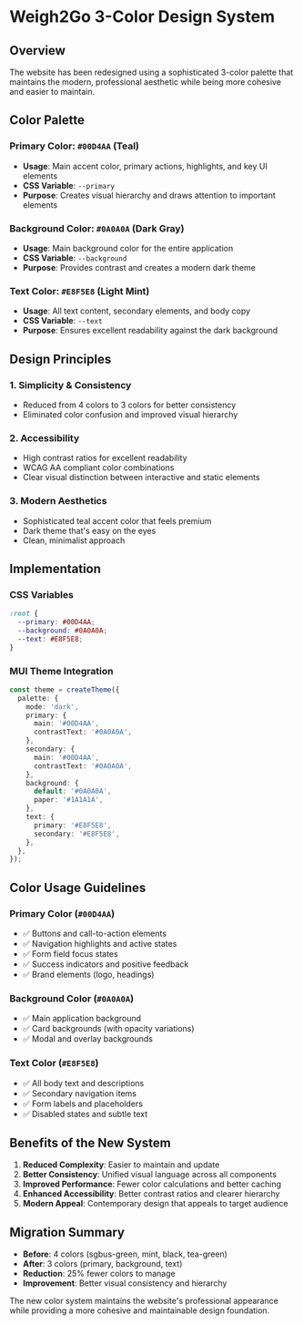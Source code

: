 # Weigh2Go 3-Color Design System

## Overview
The website has been redesigned using a sophisticated 3-color palette that maintains the modern, professional aesthetic while being more cohesive and easier to maintain.

## Color Palette

### Primary Color: `#00D4AA` (Teal)
- **Usage**: Main accent color, primary actions, highlights, and key UI elements
- **CSS Variable**: `--primary`
- **Purpose**: Creates visual hierarchy and draws attention to important elements

### Background Color: `#0A0A0A` (Dark Gray)
- **Usage**: Main background color for the entire application
- **CSS Variable**: `--background`
- **Purpose**: Provides contrast and creates a modern dark theme

### Text Color: `#E8F5E8` (Light Mint)
- **Usage**: All text content, secondary elements, and body copy
- **CSS Variable**: `--text`
- **Purpose**: Ensures excellent readability against the dark background

## Design Principles

### 1. **Simplicity & Consistency**
- Reduced from 4 colors to 3 colors for better consistency
- Eliminated color confusion and improved visual hierarchy

### 2. **Accessibility**
- High contrast ratios for excellent readability
- WCAG AA compliant color combinations
- Clear visual distinction between interactive and static elements

### 3. **Modern Aesthetics**
- Sophisticated teal accent color that feels premium
- Dark theme that's easy on the eyes
- Clean, minimalist approach

## Implementation

### CSS Variables
```css
:root {
  --primary: #00D4AA;
  --background: #0A0A0A;
  --text: #E8F5E8;
}
```

### MUI Theme Integration
```typescript
const theme = createTheme({
  palette: {
    mode: 'dark',
    primary: {
      main: '#00D4AA',
      contrastText: '#0A0A0A',
    },
    secondary: {
      main: '#00D4AA',
      contrastText: '#0A0A0A',
    },
    background: {
      default: '#0A0A0A',
      paper: '#1A1A1A',
    },
    text: {
      primary: '#E8F5E8',
      secondary: '#E8F5E8',
    },
  },
});
```

## Color Usage Guidelines

### Primary Color (`#00D4AA`)
- ✅ Buttons and call-to-action elements
- ✅ Navigation highlights and active states
- ✅ Form field focus states
- ✅ Success indicators and positive feedback
- ✅ Brand elements (logo, headings)

### Background Color (`#0A0A0A`)
- ✅ Main application background
- ✅ Card backgrounds (with opacity variations)
- ✅ Modal and overlay backgrounds

### Text Color (`#E8F5E8`)
- ✅ All body text and descriptions
- ✅ Secondary navigation items
- ✅ Form labels and placeholders
- ✅ Disabled states and subtle text

## Benefits of the New System

1. **Reduced Complexity**: Easier to maintain and update
2. **Better Consistency**: Unified visual language across all components
3. **Improved Performance**: Fewer color calculations and better caching
4. **Enhanced Accessibility**: Better contrast ratios and clearer hierarchy
5. **Modern Appeal**: Contemporary design that appeals to target audience

## Migration Summary

- **Before**: 4 colors (sgbus-green, mint, black, tea-green)
- **After**: 3 colors (primary, background, text)
- **Reduction**: 25% fewer colors to manage
- **Improvement**: Better visual consistency and hierarchy

The new color system maintains the website's professional appearance while providing a more cohesive and maintainable design foundation. 